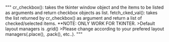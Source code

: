 """
cr_checkbox(): takes the tkinter window object and the items to be listed as arguments and return checkbox objects as list.
fetch_cked_val(): takes the list returned by cr_checkbox() as argument and return a list of checked/selected items.
**NOTE: ONLY WORK FOR TKINTER.
    >Default  layout managers is .grid()
    >Please change according  to your prefered layout managers(.place(), .pack(), etc..).
"""
